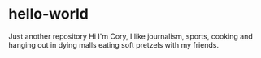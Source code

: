 # hello-world
Just another repository
Hi I'm Cory, I like journalism, sports, cooking and hanging out in dying malls eating soft pretzels with my friends. 

